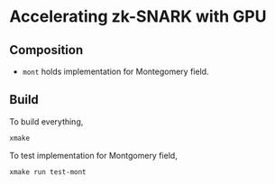 # Accelerating zk-SNARK with GPU

## Composition
- `mont` holds implementation for Montegomery field.

## Build

To build everything,
```sh
xmake
```

To test implementation for Montgomery field,
```sh
xmake run test-mont
```

